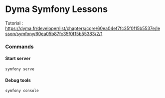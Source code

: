 # Dyma Symfony Lessons #

Tutorial : https://dyma.fr/developer/list/chapters/core/60ea04ef7fc35f0f15b5537e/lesson/symfony/60ea05b87fc35f0f15b55383/2/1

### Commands ###

#### Start server ####  
``` symfony serve ```

#### Debug tools ####
``` symfony console ```